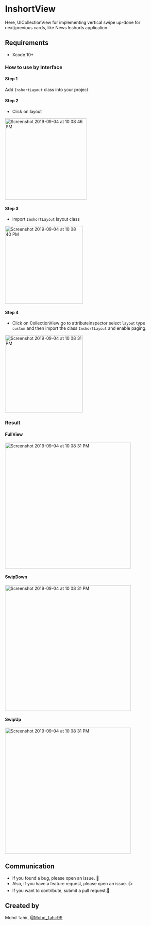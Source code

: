 # InshortView
Here, UICollectionView for implementing vertical swipe  up-done for next/previous cards, like News Inshorts application.
## Requirements
- Xcode 10+


### How to use by Interface
#### Step 1
Add `InshortLayout` class into your project 

#### Step 2
* Click on layout


<img width="268" alt="Screenshot 2019-09-04 at 10 08 46 PM" src="https://user-images.githubusercontent.com/15169802/64274291-ae531000-cf60-11e9-8a97-923dc8b118b8.png">

#### Step 3
* Import `InshortLayout` layout class 

<img width="256" alt="Screenshot 2019-09-04 at 10 08 40 PM" src="https://user-images.githubusercontent.com/15169802/64274447-0ab62f80-cf61-11e9-9253-bb433e847c8a.png">


#### Step 4
* Click on CollectionView go to attributeinspector select `layout` type `custom` and then import the class `InshortLayout` and enable paging.

<img width="255" alt="Screenshot 2019-09-04 at 10 08 31 PM" src="https://user-images.githubusercontent.com/15169802/64274507-2588a400-cf61-11e9-9d9f-70da27741e01.png">


### Result 

#### FullView
<img width="414" alt="Screenshot 2019-09-04 at 10 08 31 PM" src="https://user-images.githubusercontent.com/15169802/74109741-0a732d80-4bac-11ea-81bd-1180ce7689db.png">

#### SwipDown
<img width="414" alt="Screenshot 2019-09-04 at 10 08 31 PM" src="https://user-images.githubusercontent.com/15169802/74109759-31c9fa80-4bac-11ea-8162-af53b7f285ca.png">

#### SwipUp
<img width="414" alt="Screenshot 2019-09-04 at 10 08 31 PM" src="https://user-images.githubusercontent.com/15169802/74109766-40181680-4bac-11ea-84b5-a2309e4211d7.png">

## Communication

- If you found a bug, please open an issue. :bow:
- Also, if you have a feature request, please open an issue. :thumbsup:
- If you want to contribute, submit a pull request.:muscle:


## Created by
Mohd Tahir, [@Mohd_Tahir99](https://twitter.com/Mohd_Tahir99)
